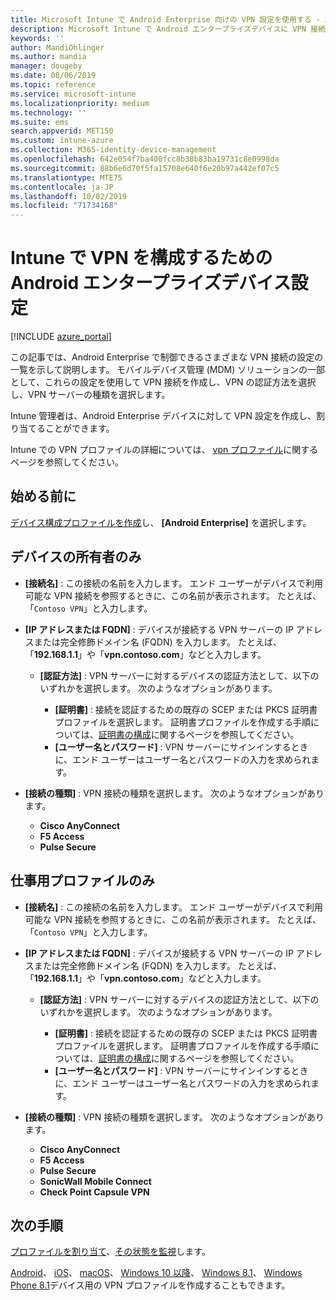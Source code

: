```yaml
---
title: Microsoft Intune で Android Enterprise 向けの VPN 設定を使用する - Azure | Microsoft Docs
description: Microsoft Intune で Android エンタープライズデバイスに VPN 接続を作成するには、すべての設定を参照してください。 VPN サーバーの接続名、IP アドレス、または FQDN を入力し、ユーザーの認証方法を選択して、Citrix、SonicWall、Check Point カプセル、および Pulse Secure 接続の種類を選択します。
keywords: ''
author: MandiOhlinger
ms.author: mandia
manager: dougeby
ms.date: 08/06/2019
ms.topic: reference
ms.service: microsoft-intune
ms.localizationpriority: medium
ms.technology: ''
ms.suite: ems
search.appverid: MET150
ms.custom: intune-azure
ms.collection: M365-identity-device-management
ms.openlocfilehash: 642e054f7ba400fcc8b38b83ba19731c8e0998da
ms.sourcegitcommit: 88b6e6d70f5fa15708e640f6e20b97a442ef07c5
ms.translationtype: MTE75
ms.contentlocale: ja-JP
ms.lasthandoff: 10/02/2019
ms.locfileid: "71734168"
---
```

# <a name="android-enterprise-device-settings-to-configure-vpn-in-intune"></a>Intune で VPN を構成するための Android エンタープライズデバイス設定

[!INCLUDE [azure_portal](../includes/azure_portal.md)]

この記事では、Android Enterprise で制御できるさまざまな VPN 接続の設定の一覧を示して説明します。 モバイルデバイス管理 (MDM) ソリューションの一部として、これらの設定を使用して VPN 接続を作成し、VPN の認証方法を選択し、VPN サーバーの種類を選択します。

Intune 管理者は、Android Enterprise デバイスに対して VPN 設定を作成し、割り当てることができます。 

Intune での VPN プロファイルの詳細については、 [vpn プロファイル](vpn-settings-configure.md)に関するページを参照してください。

## <a name="before-you-begin"></a>始める前に

[デバイス構成プロファイルを作成](vpn-settings-configure.md#create-a-device-profile)し、 **[Android Enterprise]** を選択します。

## <a name="device-owner-only"></a>デバイスの所有者のみ

- **[接続名]** : この接続の名前を入力します。 エンド ユーザーがデバイスで利用可能な VPN 接続を参照するときに、この名前が表示されます。 たとえば、「`Contoso VPN`」と入力します。
- **[IP アドレスまたは FQDN]** : デバイスが接続する VPN サーバーの IP アドレスまたは完全修飾ドメイン名 (FQDN) を入力します。 たとえば、「**192.168.1.1**」や「**vpn.contoso.com**」などと入力します。

  - **[認証方法]** : VPN サーバーに対するデバイスの認証方法として、以下のいずれかを選択します。 次のようなオプションがあります。
  
    - **[証明書]** : 接続を認証するための既存の SCEP または PKCS 証明書プロファイルを選択します。 証明書プロファイルを作成する手順については、[証明書の構成](../protect/certificates-configure.md)に関するページを参照してください。
    - **[ユーザー名とパスワード]** : VPN サーバーにサインインするときに、エンド ユーザーはユーザー名とパスワードの入力を求められます。

- **[接続の種類]** : VPN 接続の種類を選択します。 次のようなオプションがあります。

  - **Cisco AnyConnect**
  - **F5 Access**
  - **Pulse Secure**

## <a name="work-profile-only"></a>仕事用プロファイルのみ

- **[接続名]** : この接続の名前を入力します。 エンド ユーザーがデバイスで利用可能な VPN 接続を参照するときに、この名前が表示されます。 たとえば、「`Contoso VPN`」と入力します。
- **[IP アドレスまたは FQDN]** : デバイスが接続する VPN サーバーの IP アドレスまたは完全修飾ドメイン名 (FQDN) を入力します。 たとえば、「**192.168.1.1**」や「**vpn.contoso.com**」などと入力します。

  - **[認証方法]** : VPN サーバーに対するデバイスの認証方法として、以下のいずれかを選択します。 次のようなオプションがあります。
  
    - **[証明書]** : 接続を認証するための既存の SCEP または PKCS 証明書プロファイルを選択します。 証明書プロファイルを作成する手順については、[証明書の構成](../protect/certificates-configure.md)に関するページを参照してください。
    - **[ユーザー名とパスワード]** : VPN サーバーにサインインするときに、エンド ユーザーはユーザー名とパスワードの入力を求められます。

- **[接続の種類]** : VPN 接続の種類を選択します。 次のようなオプションがあります。

  - **Cisco AnyConnect**
  - **F5 Access**
  - **Pulse Secure**
  - **SonicWall Mobile Connect**
  - **Check Point Capsule VPN**

## <a name="next-steps"></a>次の手順

[プロファイルを割り当て](device-profile-assign.md)、[その状態を監視](device-profile-monitor.md)します。

[Android](vpn-settings-android.md)、 [iOS](vpn-settings-ios.md)、 [macOS](vpn-settings-macos.md)、 [Windows 10 以降](vpn-settings-windows-10.md)、 [Windows 8.1](vpn-settings-windows-8-1.md)、 [Windows Phone 8.1](vpn-settings-windows-phone-8-1.md)デバイス用の VPN プロファイルを作成することもできます。
